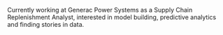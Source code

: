 Currently working at Generac Power Systems as a Supply Chain Replenishment Analyst, interested in model building, predictive analytics and finding stories in data.

